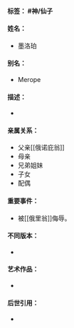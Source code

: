 #### 标签： #神/仙子
#### 姓名：
- 墨洛珀
#### 别名：
- Merope
#### 描述：
- 
#### 亲属关系：
- 父亲[[俄诺庇翁]]
- 母亲
- 兄弟姐妹
- 子女
- 配偶
#### 重要事件：
- 被[[俄里翁]]侮辱。
#### 不同版本：
- 
#### 艺术作品：
- 
#### 后世引用：
- 